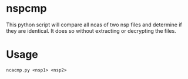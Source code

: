 # nspcmp
This python script will compare all ncas of two nsp files and determine if they are identical.
It does so without extracting or decrypting the files.

# Usage
```
ncacmp.py <nsp1> <nsp2>
```
